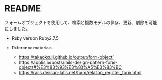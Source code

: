 # README

フォームオブジェクトを使用して、検索と複数モデルの保存、更新、削除を可能にしました。

* Ruby version
Ruby2.7.5

* Reference materials
  * https://takaokouji.github.io/output/form-object/
  * https://applis.io/posts/rails-design-pattern-form-objects#%E3%83%93%E3%83%A5%E3%83%BC
  * https://rails.densan-labs.net/form/relation_register_form.html
